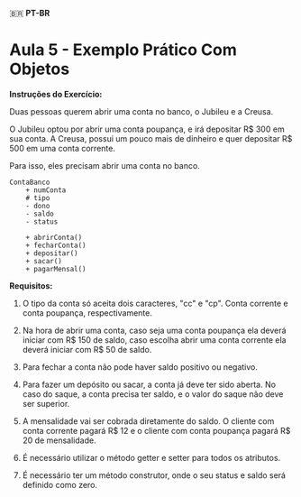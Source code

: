 🇧🇷 **PT-BR**

# Aula 5 - Exemplo Prático Com Objetos

**Instruções do Exercício:**

Duas pessoas querem abrir uma conta no banco, o Jubileu e a Creusa.

O Jubileu optou por abrir uma conta poupança, e irá depositar R$ 300 em sua conta. A Creusa, possui um pouco mais de dinheiro e quer depositar R$ 500 em uma conta corrente.

Para isso, eles precisam abrir uma conta no banco.

```
ContaBanco
    + numConta
    # tipo
    - dono
    - saldo
    - status

    + abrirConta()
    + fecharConta()
    + depositar()
    + sacar()
    + pagarMensal()
```

**Requisitos:**

1. O tipo da conta só aceita dois caracteres, "cc" e "cp". Conta corrente e conta poupança, respectivamente.

2. Na hora de abrir uma conta, caso seja uma conta poupança ela deverá iniciar com R$ 150 de saldo, caso escolha abrir uma conta corrente ela deverá iniciar com R$ 50 de saldo.

3. Para fechar a conta não pode haver saldo positivo ou negativo.

4. Para fazer um depósito ou sacar, a conta já deve ter sido aberta. No caso do saque, a conta precisa ter saldo, e o valor do saque não deve ser superior.

5. A mensalidade vai ser cobrada diretamente do saldo. O cliente com conta corrente pagará R$ 12 e o cliente com conta poupança pagará R$ 20 de mensalidade.

6. É necessário utilizar o método getter e setter para todos os atributos.

7.  É necessário ter um método construtor, onde o seu status e saldo será definido como zero.